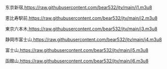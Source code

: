东京新宿,https://raw.githubusercontent.com/bear532/jtv/main/j1.m3u8

恵比寿駅前,https://raw.githubusercontent.com/bear532/jtv/main/j2.m3u8

東京六本木,https://raw.githubusercontent.com/bear532/jtv/main/j3.m3u8

静岡市富士山,https://raw.githubusercontent.com/bear532/jtv/main/j4.m3u8

富士山,https://raw.githubusercontent.com/bear532/jtv/main/j5.m3u8

函館山,https://raw.githubusercontent.com/bear532/jtv/main/j6.m3u8
